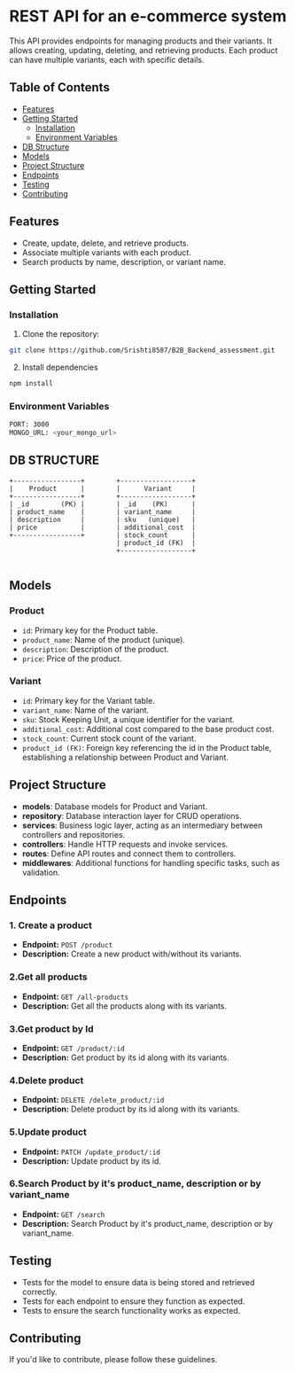 #  REST API for an e-commerce system
This API provides endpoints for managing products and their variants. It allows creating, updating, deleting, and retrieving products. Each product can have multiple variants, each with specific details.


## Table of Contents

- [Features](#features)
- [Getting Started](#getting-started)
  - [Installation](#installation)
  - [Environment Variables](#environment-variables)
- [DB Structure](#db-structure) 
- [Models](#models)
- [Project Structure](#project-structure)   
- [Endpoints](#endpoints)
- [Testing](#testing)
- [Contributing](#contributing)

## Features

- Create, update, delete, and retrieve products.
- Associate multiple variants with each product.
- Search products by name, description, or variant name.

## Getting Started

### Installation

1. Clone the repository:
 ```bash
 git clone https://github.com/Srishti8587/B2B_Backend_assessment.git
 ```

2. Install dependencies
```bash
npm install
```

### Environment Variables
```bash
PORT: 3000
MONGO_URL: <your_mongo_url>
```


## DB STRUCTURE

```
+-----------------+        +------------------+
|    Product      |        |      Variant     |
+-----------------+        +------------------+
| _id        (PK) |        | _id    (PK)      |
| product_name    |        | variant_name     |
| description     |        | sku   (unique)   |
| price           |        | additional_cost  |
+-----------------+        | stock_count      |
                           | product_id (FK)  |
                           +------------------+


```

## Models

### Product
- `id`: Primary key for the Product table.
- `product_name`: Name of the product (unique).
- `description`: Description of the product.
- `price`: Price of the product.

### Variant
- `id`: Primary key for the Variant table.
- `variant_name`: Name of the variant.
- `sku`: Stock Keeping Unit, a unique identifier for the variant.
- `additional_cost`: Additional cost compared to the base product cost.
- `stock_count`: Current stock count of the variant.
- `product_id (FK)`: Foreign key referencing the id in the Product table, establishing a relationship between Product and Variant.



## Project Structure

- **models**: Database models for Product and Variant.
- **repository**: Database interaction layer for CRUD operations.
- **services**: Business logic layer, acting as an intermediary between controllers and repositories.
- **controllers**: Handle HTTP requests and invoke services.
- **routes**: Define API routes and connect them to controllers.
- **middlewares**: Additional functions for handling specific tasks, such as validation.


## Endpoints
### 1. Create a product

- **Endpoint:** `POST /product`
- **Description:** Create a new product with/without its variants.


### 2.Get all products

- **Endpoint:** `GET /all-products`
- **Description:** Get all the products along with its variants.

### 3.Get product by Id

- **Endpoint:** `GET /product/:id`
- **Description:** Get product by its id along with its variants.

### 4.Delete product 

- **Endpoint:** `DELETE /delete_product/:id`
- **Description:** Delete product by its id along with its variants.

### 5.Update product 

- **Endpoint:** `PATCH /update_product/:id`
- **Description:** Update product by its id.


### 6.Search Product by it's product_name, description or by variant_name

- **Endpoint:** `GET /search`
- **Description:** Search Product by it's product_name, description or by variant_name.


## Testing
- Tests for the model to ensure data is being stored and retrieved correctly.
- Tests for each endpoint to ensure they function as expected.
- Tests to ensure the search functionality works as expected.

## Contributing
If you'd like to contribute, please follow these guidelines.




